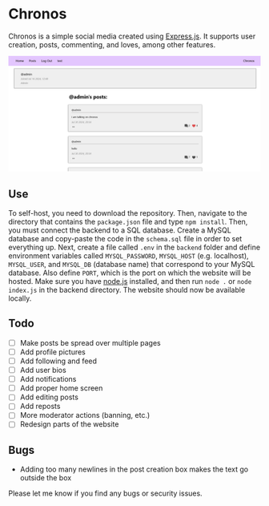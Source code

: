 # Chronos
Chronos is a simple social media created using [Express.js](https://github.com/expressjs/express). It supports user creation, posts, commenting, and loves, among other features.

<img src="./frontend/public/images/screenshot.png" width="800"/>

## Use
To self-host, you need to download the repository. Then, navigate to the directory that contains the `package.json` file and type `npm install`. Then, you must connect the backend to a SQL database. Create a MySQL database and copy-paste the code in the `schema.sql` file in order to set everything up. Next, create a file called `.env` in the `backend` folder and define environment variables called `MYSQL_PASSWORD`, `MYSQL_HOST` (e.g. localhost), `MYSQL_USER`, and `MYSQL_DB` (database name) that correspond to your MySQL database. Also define `PORT`, which is the port on which the website will be hosted. Make sure you have [node.js](https://nodejs.org/en) installed, and then run `node .` or `node index.js` in the backend directory. The website should now be available locally.

## Todo
- [ ] Make posts be spread over multiple pages
- [ ] Add profile pictures
- [ ] Add following and feed
- [ ] Add user bios
- [ ] Add notifications
- [ ] Add proper home screen
- [ ] Add editing posts
- [ ] Add reposts
- [ ] More moderator actions (banning, etc.)
- [ ] Redesign parts of the website

## Bugs
- Adding too many newlines in the post creation box makes the text go outside the box

Please let me know if you find any bugs or security issues.